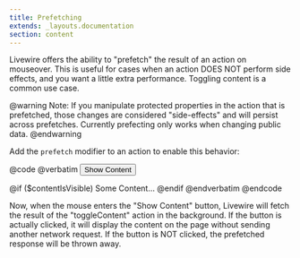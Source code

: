 ```yaml
---
title: Prefetching
extends: _layouts.documentation
section: content
---
```


Livewire offers the ability to "prefetch" the result of an action on mouseover. This is useful for cases when an action DOES NOT perform side effects, and you want a little extra performance. Toggling content is a common use case.

@warning
Note: If you manipulate protected properties in the action that is prefetched, those changes are considered "side-effects" and will persist across prefetches. Currently prefecting only works when changing public data.
@endwarning

Add the `prefetch` modifier to an action to enable this behavior:

@code
@verbatim
<button wire:click.prefetch="toggleContent">Show Content</button>

@if ($contentIsVisible)
    <span>Some Content...</span>
@endif
@endverbatim
@endcode

Now, when the mouse enters the "Show Content" button, Livewire will fetch the result of the "toggleContent" action in the background. If the button is actually clicked, it will display the content on the page without sending another network request. If the button is NOT clicked, the prefetched response will be thrown away.
